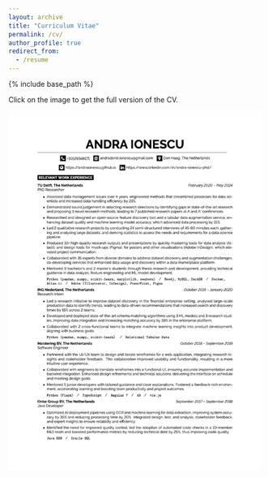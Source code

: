 ```yaml
---
layout: archive
title: "Curriculum Vitae"
permalink: /cv/
author_profile: true
redirect_from:
  - /resume
---
```


{% include base_path %}

Click on the image to get the full version of the CV. 

<!-- <iframe src="{{ '/files/paper1.pdf' | relative_url }}" width="100%" height="500px"></iframe> -->

<!-- [View PDF](/files/paper1.pdf) -->

<!-- <embed src="/files/paper1.pdf" width="80%" height="75%"> -->

<!-- [![My CV](/files/AndraIonescu_CV_1.png)](/files/Andra-Denis_Ionescu_CV.pdf) -->

<a href="/files/Andra-Denis_Ionescu_CV.pdf" target="_blank"> <img src="/files/AndraIonescu_CV_1.png" alt="isolated" width="500"/> </a>

